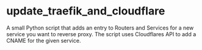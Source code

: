 # update_traefik_and_cloudflare
A small Python script that adds an entry to Routers and Services for a new service you want to reverse proxy.  The script uses Cloudflares API to add a CNAME for the given service.
